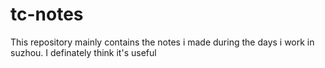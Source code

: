 tc-notes
========

This repository mainly contains the notes i made during the days i work in suzhou.
I definately think it's useful
